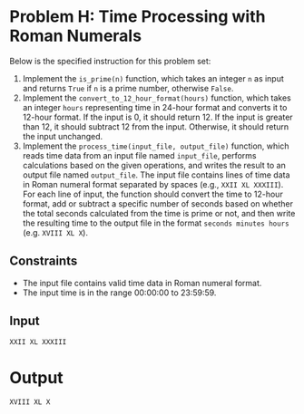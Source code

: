 # Problem H: Time Processing with Roman Numerals

Below is the specified instruction for this problem set:

1. Implement the `is_prime(n)` function, which takes an integer `n` as input and returns `True` if `n` is a prime number, otherwise `False`.
2. Implement the `convert_to_12_hour_format(hours)` function, which takes an integer `hours` representing time in 24-hour format and converts it to 12-hour format. If the input is 0, it should return 12. If the input is greater than 12, it should subtract 12 from the input. Otherwise, it should return the input unchanged.
3. Implement the `process_time(input_file, output_file)` function, which reads time data from an input file named `input_file`, performs calculations based on the given operations, and writes the result to an output file named `output_file`. The input file contains lines of time data in Roman numeral format separated by spaces (e.g., `XXII XL XXXIII`). For each line of input, the function should convert the time to 12-hour format, add or subtract a specific number of seconds based on whether the total seconds calculated from the time is prime or not, and then write the resulting time to the output file in the format `seconds minutes hours` (e.g. `XVIII XL X`).

## Constraints

- The input file contains valid time data in Roman numeral format.
- The input time is in the range 00:00:00 to 23:59:59.

## Input

```
XXII XL XXXIII
```

# Output

```
XVIII XL X
```
